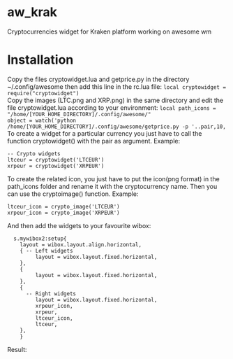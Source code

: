 # aw_krak
Cryptocurrencies widget for Kraken platform working on awesome wm
# Installation
Copy the files cryptowidget.lua and getprice.py in the directory ~/.config/awesome then add this line in the rc.lua file:
```local cryptowidget = require("cryptowidget")```    
Copy the images (LTC.png and XRP.png) in the same directory and edit the file cryptowidget.lua according to your environment:
```local path_icons = "/home/[YOUR_HOME_DIRECTORY]/.config/awesome/"```     
```object = watch('python /home/[YOUR_HOME_DIRECTORY]/.config/awesome/getprice.py -p '..pair,10, ```   
To create a widget for a particular currency you just have to call the function cryptowidget() with the pair as argument. Example:
```
-- Crypto widgets 
ltceur = cryptowidget('LTCEUR')
xrpeur = cryptowidget('XRPEUR')
```
To create the related icon, you just have to put the icon(png format) in the path_icons folder and rename it with the cryptocurrency name. Then you can use the cryptoimage() function. Example:
```
ltceur_icon = crypto_image('LTCEUR')
xrpeur_icon = crypto_image('XRPEUR')
```
And then add the widgets to your favourite wibox:
```
  s.mywibox2:setup{
	layout = wibox.layout.align.horizontal,
	{ -- Left widgets
	     layout = wibox.layout.fixed.horizontal,
	},
	{
	     layout = wibox.layout.fixed.horizontal,
	},
	{
	  -- Right widgets
	     layout = wibox.layout.fixed.horizontal,
	     xrpeur_icon,
	     xrpeur,
	     ltceur_icon,
	     ltceur,
	},
    }
```
Result:


